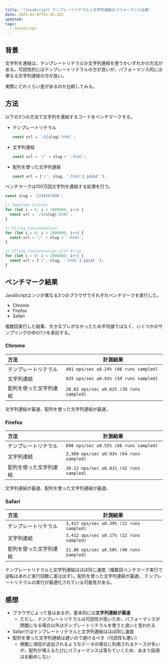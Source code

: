 ```yaml
---
title: '[JavaScript] テンプレートリテラルと文字列連結のパフォーマンス比較'
date: 2025-02-07T01:45:28Z
updated:
tags:
  - JavaScript
---
```


## 背景

文字列を連結は、テンプレートリテラルか文字列連結を使うかいずれかの方法がある。可読性的にはテンプレートリテラルの方が良いが、パフォーマンス的には単なる文字列連結の方が良い。

実際にどれぐらい差があるのか比較してみる。

## 方法

以下の3つの方法で文字列を連結するコードをベンチマークする。

- テンプレートリテラル
  ```js
  const url = `/${slug}.html`;
  ```
- 文字列連結
  ```js
  const url = '/' + slug + '.html';
  ```
- 配列を使った文字列連結
  ```js
  const url = ['/', slug, '.html'].join('');
  ```

ベンチマークは100万回文字列を連結する処理を行う。

```js
const slug = '1234567890';

// Template Literal
for (let i = 0; i < 1000000; i++) {
  const url = `/${slug}.html`;
}

// String Concatenation
for (let i = 0; i < 1000000; i++) {
  const url = '/' + slug + '.html';
}

// String Concatenation with Array
for (let i = 0; i < 1000000; i++) {
  const url = ['/', slug, '.html'].join('');
}
```

## ベンチマーク結果

JavaScriptエンジが異なる3つのブラウザでそれぞれベンチマークを実行した。

- Chrome
- Firefox
- Safari

複数回実行した結果、大きなブレがなかったため平均値ではなく、いくつかのサンプリングの中の1つを表記する。

### Chrome

| 方法                   | 計測結果                                 |
| :--------------------- | ---------------------------------------- |
| テンプレートリテラル   | `481 ops/sec ±0.24% (66 runs sampled)`   |
| 文字列連結             | `835 ops/sec ±0.93% (59 runs sampled)`   |
| 配列を使った文字列連結 | `20.83 ops/sec ±0.62% (39 runs sampled)` |

文字列連結が最速、配列を使った文字列連結が最遅。

### Firefox

| 方法                   | 計測結果                                 |
| :--------------------- | ---------------------------------------- |
| テンプレートリテラル   | `698 ops/sec ±0.55% (66 runs sampled)`   |
| 文字列連結             | `2,369 ops/sec ±0.93% (64 runs sampled)` |
| 配列を使った文字列連結 | `30.12 ops/sec ±0.81% (42 runs sampled)` |

文字列連結が最速、配列を使った文字列連結が最遅。

### Safari

| 方法                   | 計測結果                                 |
| :--------------------- | ---------------------------------------- |
| テンプレートリテラル   | `3,417 ops/sec ±0.39% (22 runs sampled)` |
| 文字列連結             | `3,412 ops/sec ±0.17% (22 runs sampled)` |
| 配列を使った文字列連結 | `21.88 ops/sec ±0.58% (40 runs sampled)` |

テンプレートリテラルと文字列連結はほぼ同じ速度（複数回ベンチマーク実行で逆転はあれど実行回数に差は出ず）。配列を使った文字列連結が最遅。
テンプレートリテラルの実行が最適化されている可能性がある。

## 感想

- ブラウザによって差はあるが、基本的には**文字列連結が最速**
  - ただし、テンプレートリテラルは可読性が高いため、パフォーマンスが問題になる場合以外はテンプレートリテラルを使うと良いと思われる
- Safariではテンプレートリテラルと文字列連結はほぼ同じ速度
- 配列を使った文字列連結は遅いので避けるべき（可読性も悪い）
  - 頻繁に項目が追加されるようなデータの場合に利用されるケースが多いが、配列が増えるたびにパフォーマンスは落ちていくため、あまり採用はお勧めしない
